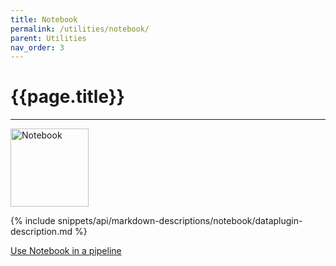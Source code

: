 ```yaml
---
title: Notebook
permalink: /utilities/notebook/
parent: Utilities
nav_order: 3
---
```


# {{page.title}}

---

<img src="{{site.baseurl}}/assets/utility_images/notebook.png" width="125" alt="Notebook">

{% include snippets/api/markdown-descriptions/notebook/dataplugin-description.md %}

[Use Notebook in a pipeline]({{site.baseurl}}/tutorials/creating-pipelines)
